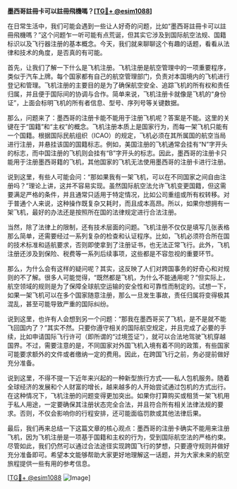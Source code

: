 **墨西哥註冊卡可以註冊飛機嗎？[[TG💪+ @esim1088](https://t.me/s/esim1088)]**

在日常生活中，我们可能会遇到一些让人好奇的问题，比如“墨西哥註冊卡可以註冊飛機嗎？”这个问题乍一听可能有点荒诞，但其实它涉及到国际航空法规、国籍标识以及飞行器注册的基本概念。今天，我们就来聊聊这个有趣的话题，看看从法律和技术的角度，是否真的有可能。

首先，让我们了解一下什么是飞机注册。飞机注册是航空管理中的一项重要程序，类似于汽车上牌。每个国家都有自己的航空管理部门，负责对本国境内的飞机进行登记和管理。飞机注册的主要目的是为了确保航空安全、追踪飞机的所有权和责任归属，并且便于国际间的协调与合作。简单来说，飞机注册卡就像是飞机的“身份证”，上面会标明飞机的所有者信息、型号、序列号等关键数据。

那么，问题来了：墨西哥的注册卡能不能用于注册飞机呢？答案是不能。这里的关键在于“国籍”和“主权”的概念。飞机注册本质上是国家行为，而每一架飞机只能有一个国籍。根据国际民航组织（ICAO）的规定，飞机必须在其所属国的航空当局进行注册，并悬挂该国的国籍标志。例如，美国注册的飞机通常会挂有“N”字开头的标志，而中国注册的飞机则会挂有“B”字开头的标志。因此，墨西哥的注册卡只能用于注册墨西哥籍的飞机，其他国家的飞机无法使用墨西哥的注册卡进行注册。

说到这里，有些人可能会问：“那如果我有一架飞机，可以在不同国家之间自由注册吗？”理论上讲，这并不容易实现。虽然国际航空法允许飞机变更国籍，但这需要满足严格的条件，并且通常只适用于特定情况，比如公司重组或所有权转移。对于普通个人来说，这种操作既复杂又耗时，而且成本高昂。所以，如果你想拥有一架飞机，最好的办法还是按照所在国的法律规定进行合法注册。

当然，除了法律上的限制，还有技术层面的问题。飞机注册不仅仅是填写几张表格那么简单，还需要经过一系列复杂的检查和认证程序。比如，飞机必须符合所在国的技术标准和适航要求，否则即使拿到了注册证书，也无法正常飞行。此外，飞机注册还涉及到保险、税费等一系列后续事项，这些都是不容忽视的重要环节。

那么，为什么会有这样的疑问呢？其实，这反映了人们对跨国事务的好奇心和对规则的不了解。很多人可能觉得，“既然都是飞机，为什么不能通用呢？”但实际上，航空领域的规则是为了保障全球航空运输的安全性和可靠性而制定的。试想一下，如果一架飞机可以在多个国家随意注册，那么一旦发生事故，责任归属将变得极其混乱，甚至可能导致严重的国际纠纷。

说到这里，也许有人会想到另一个问题：“那我在墨西哥买了飞机，是不是就不能飞回国内了？”其实不然。只要你遵守相关的国际航空规定，并且完成了必要的手续，比如申请国际飞行许可（即所谓的“过境签证”），就可以合法地驾驶飞机穿越国界。不过，需要注意的是，不同国家对外国飞机入境有着不同的政策，有些国家可能要求额外的文件或者缴纳一定的费用。因此，在跨国飞行之前，务必提前做好充分准备。

说到这里，不得不提一下近年来兴起的一种新型旅行方式——私人包机服务。随着全球经济的发展和个人财富的增长，越来越多的人开始尝试通过包机的方式出行。在这种情况下，飞机注册的问题变得更加突出。如果你打算购买或租赁一架飞机用于私人用途，一定要确保其注册状态完全合法，并且符合所有相关法律法规的要求。否则，不仅会影响你的行程安排，还可能面临罚款或其他法律后果。

最后，我们再来总结一下这篇文章的核心观点：墨西哥的注册卡确实不能用来注册飞机，因为飞机注册是一项基于国籍和主权的行为，受到国际航空法的严格约束。尽管如此，我们仍然可以通过合法途径实现跨国飞行的梦想，只要遵守规则并做好充分准备即可。希望本文能够帮助大家更好地理解这一话题，并为大家未来的航空旅程提供一些有用的参考信息。

[[TG💪+ @esim1088](https://t.me/s/esim1088) ![Image](https://i.postimg.cc/4NQfJmqS/Snipaste-2025-05-13-00-14-12.png)]
